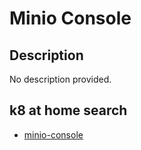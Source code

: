 # Minio Console

## Description

No description provided.

## k8 at home search

- [minio-console](https://nanne.dev/k8s-at-home-search/#/minio-console)
